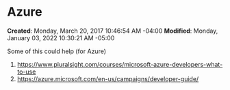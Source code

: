 # Azure

**Created**: Monday, March 20, 2017 10:46:54 AM -04:00
**Modified**: Monday, January 03, 2022 10:30:21 AM -05:00


Some of this could help (for Azure)

1. https://www.pluralsight.com/courses/microsoft-azure-developers-what-to-use
2. https://azure.microsoft.com/en-us/campaigns/developer-guide/